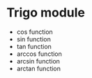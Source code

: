 # Trigo module

- cos function
- sin function
- tan function
- arccos function
- arcsin function
- arctan function
